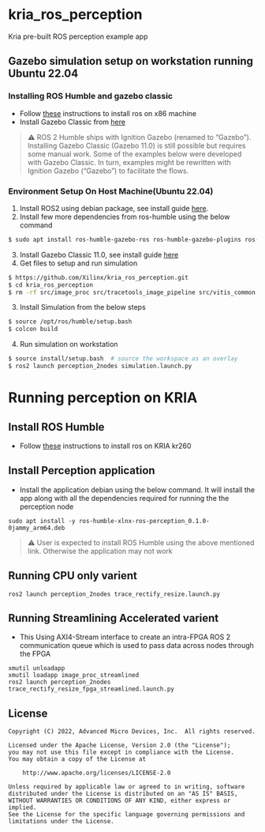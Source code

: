 # kria_ros_perception
Kria pre-built ROS perception example app

## Gazebo simulation setup on workstation running Ubuntu 22.04

### Installing ROS Humble and gazebo classic
- Follow [these](https://docs.ros.org/en/humble/Installation/Ubuntu-Install-Debians.html) instructions to install ros on x86 machine
- Install Gazebo Classic from [here](https://classic.gazebosim.org/tutorials?tut=install_ubuntu)
> :warning: ROS 2 Humble ships with Ignition Gazebo (renamed to “Gazebo”). Installing Gazebo Classic (Gazebo 11.0) is still possible but requires some manual work. Some of the examples below were developed with Gazebo Classic. In turn, examples might be rewritten with Ignition Gazebo (“Gazebo”) to facilitate the flows.

### Environment Setup On Host Machine(Ubuntu 22.04)

1. Install ROS2 using debian package, see install guide [here](https://docs.ros.org/en/rolling/Installation/Ubuntu-Install-Debians.html).
2. Install few more dependencies from ros-humble using the below command
```bash
$ sudo apt install ros-humble-gazebo-ros ros-humble-gazebo-plugins ros-humble-gazebo-msgs python3-colcon-common-extensions
```
3. Install Gazebo Classic 11.0, see install guide [here](https://classic.gazebosim.org/tutorials?tut=install_ubuntu)
4. Get files to setup and run simulation
```bash
$ https://github.com/Xilinx/kria_ros_perception.git
$ cd kria_ros_perception
$ rm -rf src/image_proc src/tracetools_image_pipeline src/vitis_common src/tracing src/image_pipeline_examples
```
3. Install Simulation from the below steps
```bash
$ source /opt/ros/humble/setup.bash
$ colcon build
```
4. Run simulation on workstation
```bash
$ source install/setup.bash  # source the workspace as an overlay
$ ros2 launch perception_2nodes simulation.launch.py
```

# Running perception on KRIA

## Install ROS Humble
- Follow [these](https://docs.ros.org/en/humble/Installation/Ubuntu-Install-Debians.html) instructions to install ros on KRIA kr260

## Install Perception application
- Install the application debian using the below command. It will install the app along with all the dependencies required for running the the perception node
```
sudo apt install -y ros-humble-xlnx-ros-perception_0.1.0-0jammy_arm64.deb
```
> :warning: User is expected to install ROS Humble using the above mentioned link. Otherwise the application may not work


## Running CPU only varient
```
ros2 launch perception_2nodes trace_rectify_resize.launch.py
```

## Running Streamlining Accelerated varient

  - This Using AXI4-Stream interface to create an intra-FPGA ROS 2 communication queue which is used to pass data across nodes through the FPGA
  ```
  xmutil unloadapp
  xmutil loadapp image_proc_streamlined
  ros2 launch perception_2nodes trace_rectify_resize_fpga_streamlined.launch.py
  ```
## License

```
Copyright (C) 2022, Advanced Micro Devices, Inc.  All rights reserved.

Licensed under the Apache License, Version 2.0 (the "License");
you may not use this file except in compliance with the License.
You may obtain a copy of the License at

    http://www.apache.org/licenses/LICENSE-2.0

Unless required by applicable law or agreed to in writing, software
distributed under the License is distributed on an "AS IS" BASIS,
WITHOUT WARRANTIES OR CONDITIONS OF ANY KIND, either express or implied.
See the License for the specific language governing permissions and
limitations under the License.
```
